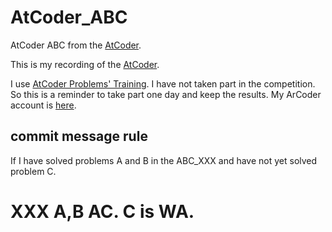 # AtCoder_ABC
AtCoder ABC from the [AtCoder](https://atcoder.jp/?lang=ja).

This is my recording of the [AtCoder](https://atcoder.jp/?lang=ja).

I use [AtCoder Problems' Training](https://kenkoooo.com/atcoder/#/table/).
I have not taken part in the competition.
So this is a reminder to take part one day and keep the results.
My ArCoder account is [here](https://atcoder.jp/users/Ray_sk8).



## commit message rule
If I have solved problems A and B in the ABC_XXX  and have not yet solved problem C.
# XXX A,B AC. C is WA.
